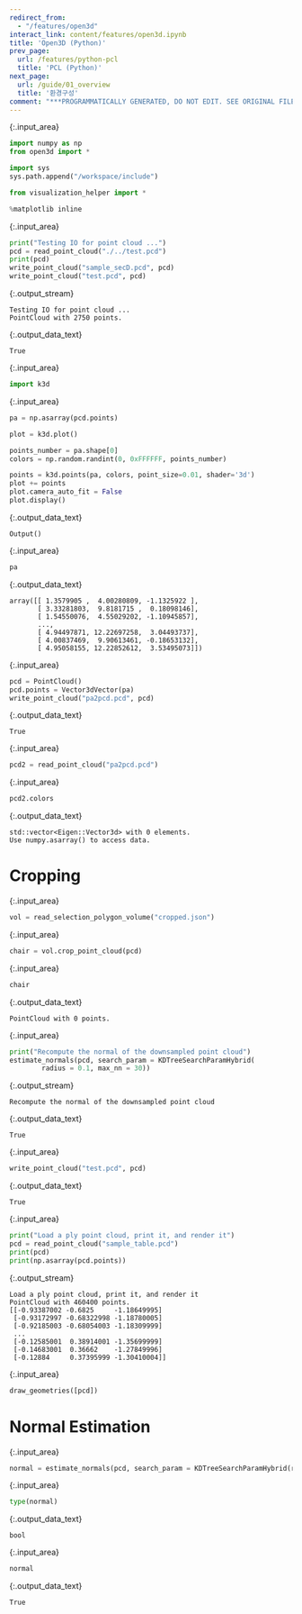 ```yaml
---
redirect_from:
  - "/features/open3d"
interact_link: content/features/open3d.ipynb
title: 'Open3D (Python)'
prev_page:
  url: /features/python-pcl
  title: 'PCL (Python)'
next_page:
  url: /guide/01_overview
  title: '환경구성'
comment: "***PROGRAMMATICALLY GENERATED, DO NOT EDIT. SEE ORIGINAL FILES IN /content***"
---
```




{:.input_area}
```python
import numpy as np
from open3d import *

import sys
sys.path.append("/workspace/include")

from visualization_helper import *

%matplotlib inline
```




{:.input_area}
```python
print("Testing IO for point cloud ...")
pcd = read_point_cloud("./../test.pcd")
print(pcd)
write_point_cloud("sample_secD.pcd", pcd)
write_point_cloud("test.pcd", pcd)
```


{:.output_stream}
```
Testing IO for point cloud ...
PointCloud with 2750 points.

```




{:.output_data_text}
```
True
```





{:.input_area}
```python
import k3d
```




{:.input_area}
```python
pa = np.asarray(pcd.points)

plot = k3d.plot()

points_number = pa.shape[0]
colors = np.random.randint(0, 0xFFFFFF, points_number)

points = k3d.points(pa, colors, point_size=0.01, shader='3d')
plot += points
plot.camera_auto_fit = False
plot.display()
```



{:.output_data_text}
```
Output()
```




{:.input_area}
```python
pa
```





{:.output_data_text}
```
array([[ 1.3579905 ,  4.00280809, -1.1325922 ],
       [ 3.33281803,  9.8181715 ,  0.18098146],
       [ 1.54550076,  4.55029202, -1.10945857],
       ...,
       [ 4.94497871, 12.22697258,  3.04493737],
       [ 4.00837469,  9.90613461, -0.18653132],
       [ 4.95058155, 12.22852612,  3.53495073]])
```





{:.input_area}
```python
pcd = PointCloud()
pcd.points = Vector3dVector(pa)
write_point_cloud("pa2pcd.pcd", pcd)
```





{:.output_data_text}
```
True
```





{:.input_area}
```python
pcd2 = read_point_cloud("pa2pcd.pcd")
```




{:.input_area}
```python
pcd2.colors
```





{:.output_data_text}
```
std::vector<Eigen::Vector3d> with 0 elements.
Use numpy.asarray() to access data.
```



# Cropping



{:.input_area}
```python
vol = read_selection_polygon_volume("cropped.json")

```




{:.input_area}
```python
chair = vol.crop_point_cloud(pcd)
```




{:.input_area}
```python
chair
```





{:.output_data_text}
```
PointCloud with 0 points.
```





{:.input_area}
```python
print("Recompute the normal of the downsampled point cloud")
estimate_normals(pcd, search_param = KDTreeSearchParamHybrid(
        radius = 0.1, max_nn = 30))
```


{:.output_stream}
```
Recompute the normal of the downsampled point cloud

```




{:.output_data_text}
```
True
```





{:.input_area}
```python
write_point_cloud("test.pcd", pcd)
```





{:.output_data_text}
```
True
```





{:.input_area}
```python
print("Load a ply point cloud, print it, and render it")
pcd = read_point_cloud("sample_table.pcd")
print(pcd)
print(np.asarray(pcd.points))

```


{:.output_stream}
```
Load a ply point cloud, print it, and render it
PointCloud with 460400 points.
[[-0.93387002 -0.6825     -1.18649995]
 [-0.93172997 -0.68322998 -1.18780005]
 [-0.92185003 -0.68054003 -1.18309999]
 ...
 [-0.12585001  0.38914001 -1.35699999]
 [-0.14683001  0.36662    -1.27849996]
 [-0.12884     0.37395999 -1.30410004]]

```



{:.input_area}
```python
draw_geometries([pcd])
```


# Normal Estimation



{:.input_area}
```python
normal = estimate_normals(pcd, search_param = KDTreeSearchParamHybrid(radius = 0.1, max_nn = 30))

```




{:.input_area}
```python
type(normal)
```





{:.output_data_text}
```
bool
```





{:.input_area}
```python
normal
```





{:.output_data_text}
```
True
```


